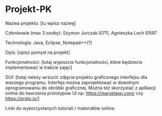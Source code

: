 # Projekt-PK

Nazwa projektu: [tu wpisz nazwę]

Członkowie (max 3 osoby): Szymon Jurczak l0711, Agnieszka Lech l0597

Technologia: Java, Eclipse, Notepad++(?)

Opis: [opisz pomysł na projekt]

Funkcjonalności: [tutaj wypiszcie funkcjonalności, które będziecie implementować w trakcie zajęć]

GUI: [tutaj należy wrzucić zdjęcia projektu graficznego interfejsu dla waszego programu. Interfejs
można zaprojektować w dowolnym oprogramowaniu do obróbki graficznej. Można też skorzystać z
aplikacji online do tworzenia prototypów UI np: https://marvelapp.com/ czy https://proto.io/]

Linki do wykorzystanych tutoriali / materiałów online:
